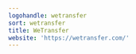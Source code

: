 ```yaml
---
logohandle: wetransfer
sort: wetransfer
title: WeTransfer
website: 'https://wetransfer.com/'
---
```

